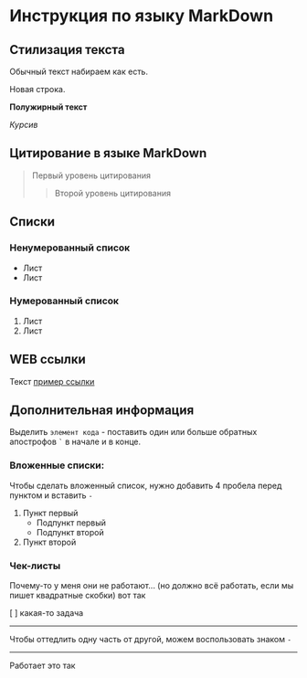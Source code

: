 # Инструкция по языку MarkDown

## Стилизация текста
Обычный текст набираем как есть.

Новая строка. 

**Полужирный текст**

*Курсив*

## Цитирование в языке MarkDown
> Первый уровень цитирования 
>> Второй уровень цитирования  

## Списки 
### Ненумерованный список 
* Лист 
* Лист 

### Нумерованный список 
1. Лист 
2. Лист 

## WEB ссылки 
Текст [пример ссылки]("http.example.com "Всплывающая подсказка")


## Дополнительная информация 
Выделить `элемент кода` - поставить один или больше обратных апострофов `` ` `` в начале и в конце. 

### Вложенные списки:
Чтобы сделать вложенный список, нужно добавить 4 пробела перед пунктом и вставить `-` 
1. Пункт первый 
    - Подпункт первый 
    - Подпункт второй 
2. Пункт второй 

### Чек-листы 
 
 Почему-то у меня они не работают...
(но должно всё работать, если мы пишет квадратные скобки)
вот так 

[ ] какая-то задача 

----

Чтобы оттедлить одну часть от другой, можем воспользовать знаком `-`

----
Работает это так 